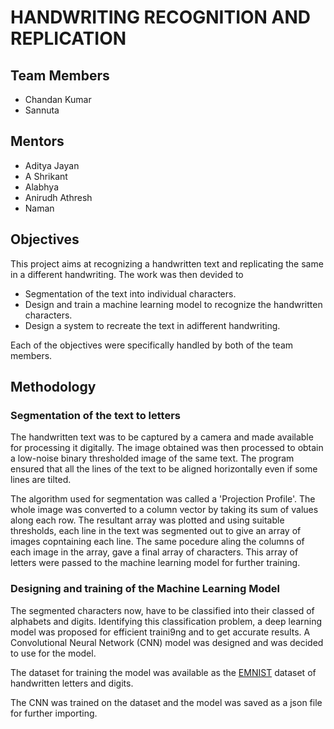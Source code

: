 # HANDWRITING RECOGNITION AND REPLICATION
## Team Members

* Chandan Kumar
* Sannuta

## Mentors

* Aditya Jayan
* A Shrikant
* Alabhya
* Anirudh Athresh
* Naman

## Objectives

This project aims at recognizing a handwritten text and replicating the same in a different handwriting. The work was then devided to
* Segmentation of the text into individual characters.
* Design and train a machine learning model to recognize the handwritten characters.
* Design a system to recreate the text in adifferent handwriting.

Each of the objectives were specifically handled by both of the team members.

## Methodology

### Segmentation of the text to letters

The handwritten text was to be captured by a camera and made available for processing it digitally. The image obtained was then processed to obtain a 
low-noise binary thresholded image of the same text. The program ensured that all the lines of the text to be aligned horizontally even if some lines are tilted.

The algorithm used for segmentation was called a 'Projection  Profile'. The whole image was converted to a column vector by taking its sum of values
along each row. The resultant array was plotted and using suitable thresholds, each line in the text was segmented out to give an array of images copntaining each line.
The same pocedure aling the columns of each image in the array, gave a final array of characters. This array of letters were passed to the machine learning model for further training.

### Designing and training of the Machine Learning Model

The segmented characters now, have to be classified into their classed of alphabets and digits. Identifying this classification problem, a deep learning model was 
proposed for efficient traini9ng and to get accurate results. A Convolutional Neural Network (CNN) model was designed and was decided to use for the model.

The dataset for training the model was available as the [EMNIST](https://www.nist.gov/itl/products-and-services/emnist-dataset)
dataset of handwritten letters and digits. 

The CNN was trained on the dataset and the model was saved as a json file for further importing. 
